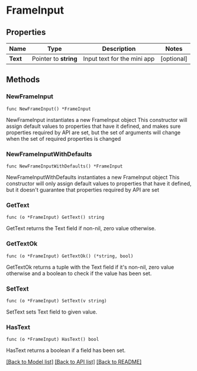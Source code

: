 # FrameInput

## Properties

Name | Type | Description | Notes
------------ | ------------- | ------------- | -------------
**Text** | Pointer to **string** | Input text for the mini app | [optional] 

## Methods

### NewFrameInput

`func NewFrameInput() *FrameInput`

NewFrameInput instantiates a new FrameInput object
This constructor will assign default values to properties that have it defined,
and makes sure properties required by API are set, but the set of arguments
will change when the set of required properties is changed

### NewFrameInputWithDefaults

`func NewFrameInputWithDefaults() *FrameInput`

NewFrameInputWithDefaults instantiates a new FrameInput object
This constructor will only assign default values to properties that have it defined,
but it doesn't guarantee that properties required by API are set

### GetText

`func (o *FrameInput) GetText() string`

GetText returns the Text field if non-nil, zero value otherwise.

### GetTextOk

`func (o *FrameInput) GetTextOk() (*string, bool)`

GetTextOk returns a tuple with the Text field if it's non-nil, zero value otherwise
and a boolean to check if the value has been set.

### SetText

`func (o *FrameInput) SetText(v string)`

SetText sets Text field to given value.

### HasText

`func (o *FrameInput) HasText() bool`

HasText returns a boolean if a field has been set.


[[Back to Model list]](../README.md#documentation-for-models) [[Back to API list]](../README.md#documentation-for-api-endpoints) [[Back to README]](../README.md)


